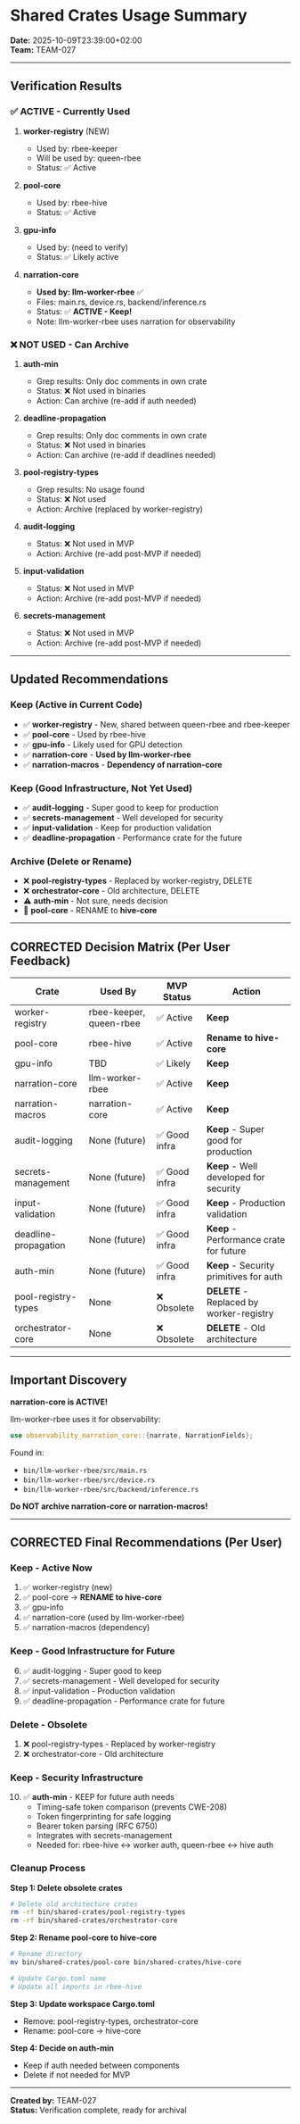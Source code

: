 # Shared Crates Usage Summary

**Date:** 2025-10-09T23:39:00+02:00  
**Team:** TEAM-027

---

## Verification Results

### ✅ ACTIVE - Currently Used

1. **worker-registry** (NEW)
   - Used by: rbee-keeper
   - Will be used by: queen-rbee
   - Status: ✅ Active

2. **pool-core**
   - Used by: rbee-hive
   - Status: ✅ Active

3. **gpu-info**
   - Used by: (need to verify)
   - Status: ✅ Likely active

4. **narration-core**
   - **Used by: llm-worker-rbee** ✅
   - Files: main.rs, device.rs, backend/inference.rs
   - Status: ✅ **ACTIVE - Keep!**
   - Note: llm-worker-rbee uses narration for observability

### ❌ NOT USED - Can Archive

1. **auth-min**
   - Grep results: Only doc comments in own crate
   - Status: ❌ Not used in binaries
   - Action: Can archive (re-add if auth needed)

2. **deadline-propagation**
   - Grep results: Only doc comments in own crate
   - Status: ❌ Not used in binaries
   - Action: Can archive (re-add if deadlines needed)

3. **pool-registry-types**
   - Grep results: No usage found
   - Status: ❌ Not used
   - Action: Archive (replaced by worker-registry)

4. **audit-logging**
   - Status: ❌ Not used in MVP
   - Action: Archive (re-add post-MVP if needed)

5. **input-validation**
   - Status: ❌ Not used in MVP
   - Action: Archive (re-add post-MVP if needed)

6. **secrets-management**
   - Status: ❌ Not used in MVP
   - Action: Archive (re-add post-MVP if needed)

---

## Updated Recommendations

### Keep (Active in Current Code)

- ✅ **worker-registry** - New, shared between queen-rbee and rbee-keeper
- ✅ **pool-core** - Used by rbee-hive
- ✅ **gpu-info** - Likely used for GPU detection
- ✅ **narration-core** - **Used by llm-worker-rbee**
- ✅ **narration-macros** - **Dependency of narration-core**

### Keep (Good Infrastructure, Not Yet Used)

- ✅ **audit-logging** - Super good to keep for production
- ✅ **secrets-management** - Well developed for security
- ✅ **input-validation** - Keep for production validation
- ✅ **deadline-propagation** - Performance crate for the future

### Archive (Delete or Rename)

- ❌ **pool-registry-types** - Replaced by worker-registry, DELETE
- ❌ **orchestrator-core** - Old architecture, DELETE
- ⚠️ **auth-min** - Not sure, needs decision
- 🔄 **pool-core** - RENAME to **hive-core**

---

## CORRECTED Decision Matrix (Per User Feedback)

| Crate | Used By | MVP Status | Action |
|-------|---------|------------|--------|
| worker-registry | rbee-keeper, queen-rbee | ✅ Active | **Keep** |
| pool-core | rbee-hive | ✅ Active | **Rename to hive-core** |
| gpu-info | TBD | ✅ Likely | **Keep** |
| narration-core | llm-worker-rbee | ✅ Active | **Keep** |
| narration-macros | narration-core | ✅ Active | **Keep** |
| audit-logging | None (future) | ✅ Good infra | **Keep** - Super good for production |
| secrets-management | None (future) | ✅ Good infra | **Keep** - Well developed for security |
| input-validation | None (future) | ✅ Good infra | **Keep** - Production validation |
| deadline-propagation | None (future) | ✅ Good infra | **Keep** - Performance crate for future |
| auth-min | None (future) | ✅ Good infra | **Keep** - Security primitives for auth |
| pool-registry-types | None | ❌ Obsolete | **DELETE** - Replaced by worker-registry |
| orchestrator-core | None | ❌ Obsolete | **DELETE** - Old architecture |

---

## Important Discovery

**narration-core is ACTIVE!**

llm-worker-rbee uses it for observability:
```rust
use observability_narration_core::{narrate, NarrationFields};
```

Found in:
- `bin/llm-worker-rbee/src/main.rs`
- `bin/llm-worker-rbee/src/device.rs`
- `bin/llm-worker-rbee/src/backend/inference.rs`

**Do NOT archive narration-core or narration-macros!**

---

## CORRECTED Final Recommendations (Per User)

### Keep - Active Now

1. ✅ worker-registry (new)
2. ✅ pool-core → **RENAME to hive-core**
3. ✅ gpu-info
4. ✅ narration-core (used by llm-worker-rbee)
5. ✅ narration-macros (dependency)

### Keep - Good Infrastructure for Future

6. ✅ audit-logging - Super good to keep
7. ✅ secrets-management - Well developed for security
8. ✅ input-validation - Production validation
9. ✅ deadline-propagation - Performance crate for future

### Delete - Obsolete

1. ❌ pool-registry-types - Replaced by worker-registry
2. ❌ orchestrator-core - Old architecture

### Keep - Security Infrastructure

10. ✅ **auth-min** - KEEP for future auth needs
    - Timing-safe token comparison (prevents CWE-208)
    - Token fingerprinting for safe logging
    - Bearer token parsing (RFC 6750)
    - Integrates with secrets-management
    - Needed for: rbee-hive ↔ worker auth, queen-rbee ↔ hive auth

### Cleanup Process

**Step 1: Delete obsolete crates**
```bash
# Delete old architecture crates
rm -rf bin/shared-crates/pool-registry-types
rm -rf bin/shared-crates/orchestrator-core
```

**Step 2: Rename pool-core to hive-core**
```bash
# Rename directory
mv bin/shared-crates/pool-core bin/shared-crates/hive-core

# Update Cargo.toml name
# Update all imports in rbee-hive
```

**Step 3: Update workspace Cargo.toml**
- Remove: pool-registry-types, orchestrator-core
- Rename: pool-core → hive-core

**Step 4: Decide on auth-min**
- Keep if auth needed between components
- Delete if not needed for MVP

---

**Created by:** TEAM-027  
**Status:** Verification complete, ready for archival
